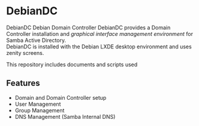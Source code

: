 # DebianDC
DebianDC Debian Domain Controller
DebianDC provides a Domain Controller installation and <i>graphical interface management environment</i> for Samba Active Directory.<br>
DebianDC is installed with the Debian LXDE desktop environment and uses zenity screens.

This repository includes documents and scripts used


## Features
- Domain and Domain Controller setup
- User Management
- Group Management
- DNS Management (Samba Internal DNS)
